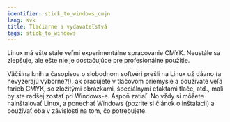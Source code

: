 ```yaml
---
identifier: stick_to_windows_cmjn
lang: svk
title: Tlačiarne a vydavateľstvá
tags: stick_to_windows
---
```


Linux má ešte stále veľmi experimentálne spracovanie CMYK. Neustále sa zlepšuje, ale ešte nie je dostačujúce pre profesionálne použitie.

Väčšina kníh a časopisov o slobodnom softvéri prešli na Linux už dávno (a nevyzerajú výborne?!), ak pracujete v tlačovom priemysle a používate veľa farieb CMYK, so zložitými obrázkami, špeciálnymi efaktami tlače, atď., mali by ste radšej zostať pri Windows-e. Aspoň zatiaľ. No vždy si môžete nainštalovať Linux, a ponechať Windows (pozrite si článok o inštalácii) a používať oba v závislosti na tom, čo potrebujete.

